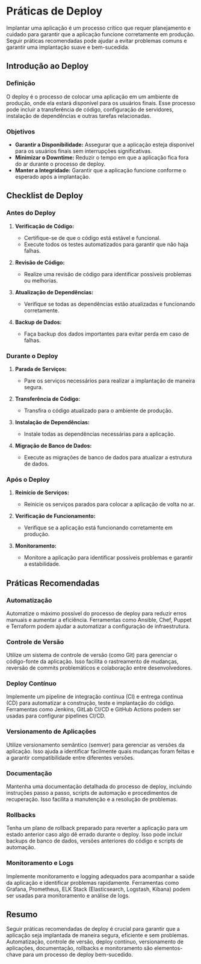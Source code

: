 # Práticas de Deploy

Implantar uma aplicação é um processo crítico que requer planejamento e cuidado para garantir que a aplicação funcione corretamente em produção. Seguir práticas recomendadas pode ajudar a evitar problemas comuns e garantir uma implantação suave e bem-sucedida.

## Introdução ao Deploy

### Definição

O deploy é o processo de colocar uma aplicação em um ambiente de produção, onde ela estará disponível para os usuários finais. Esse processo pode incluir a transferência de código, configuração de servidores, instalação de dependências e outras tarefas relacionadas.

### Objetivos

- **Garantir a Disponibilidade:** Assegurar que a aplicação esteja disponível para os usuários finais sem interrupções significativas.
- **Minimizar o Downtime:** Reduzir o tempo em que a aplicação fica fora do ar durante o processo de deploy.
- **Manter a Integridade:** Garantir que a aplicação funcione conforme o esperado após a implantação.

## Checklist de Deploy

### Antes do Deploy

1. **Verificação de Código:**
   - Certifique-se de que o código está estável e funcional.
   - Execute todos os testes automatizados para garantir que não haja falhas.

2. **Revisão de Código:**
   - Realize uma revisão de código para identificar possíveis problemas ou melhorias.

3. **Atualização de Dependências:**
   - Verifique se todas as dependências estão atualizadas e funcionando corretamente.

4. **Backup de Dados:**
   - Faça backup dos dados importantes para evitar perda em caso de falhas.

### Durante o Deploy

1. **Parada de Serviços:**
   - Pare os serviços necessários para realizar a implantação de maneira segura.

2. **Transferência de Código:**
   - Transfira o código atualizado para o ambiente de produção.

3. **Instalação de Dependências:**
   - Instale todas as dependências necessárias para a aplicação.

4. **Migração de Banco de Dados:**
   - Execute as migrações de banco de dados para atualizar a estrutura de dados.

### Após o Deploy

1. **Reinício de Serviços:**
   - Reinicie os serviços parados para colocar a aplicação de volta no ar.

2. **Verificação de Funcionamento:**
   - Verifique se a aplicação está funcionando corretamente em produção.

3. **Monitoramento:**
   - Monitore a aplicação para identificar possíveis problemas e garantir a estabilidade.

## Práticas Recomendadas

### Automatização

Automatize o máximo possível do processo de deploy para reduzir erros manuais e aumentar a eficiência. Ferramentas como Ansible, Chef, Puppet e Terraform podem ajudar a automatizar a configuração de infraestrutura.

### Controle de Versão

Utilize um sistema de controle de versão (como Git) para gerenciar o código-fonte da aplicação. Isso facilita o rastreamento de mudanças, reversão de commits problemáticos e colaboração entre desenvolvedores.

### Deploy Contínuo

Implemente um pipeline de integração contínua (CI) e entrega contínua (CD) para automatizar a construção, teste e implantação do código. Ferramentas como Jenkins, GitLab CI/CD e GitHub Actions podem ser usadas para configurar pipelines CI/CD.

### Versionamento de Aplicações

Utilize versionamento semântico (semver) para gerenciar as versões da aplicação. Isso ajuda a identificar facilmente quais mudanças foram feitas e a garantir compatibilidade entre diferentes versões.

### Documentação

Mantenha uma documentação detalhada do processo de deploy, incluindo instruções passo a passo, scripts de automação e procedimentos de recuperação. Isso facilita a manutenção e a resolução de problemas.

### Rollbacks

Tenha um plano de rollback preparado para reverter a aplicação para um estado anterior caso algo dê errado durante o deploy. Isso pode incluir backups de banco de dados, versões anteriores do código e scripts de automação.

### Monitoramento e Logs

Implemente monitoramento e logging adequados para acompanhar a saúde da aplicação e identificar problemas rapidamente. Ferramentas como Grafana, Prometheus, ELK Stack (Elasticsearch, Logstash, Kibana) podem ser usadas para monitoramento e análise de logs.

## Resumo

Seguir práticas recomendadas de deploy é crucial para garantir que a aplicação seja implantada de maneira segura, eficiente e sem problemas. Automatização, controle de versão, deploy contínuo, versionamento de aplicações, documentação, rollbacks e monitoramento são elementos-chave para um processo de deploy bem-sucedido.
